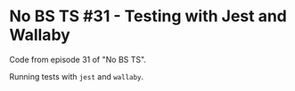 # No BS TS #31 - Testing with Jest and Wallaby

Code from episode 31 of "No BS TS". 

Running tests with `jest` and `wallaby`.
